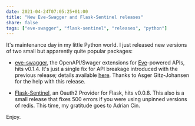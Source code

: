 ```yaml
---
date: 2021-04-24T07:05:25+01:00
title: "New Eve-Swagger and Flask-Sentinel releases"
share: false
tags: ["eve-swagger", "flask-sentinel", "releases", "python"]
---
```

It's maintenance day in my little Python world. I just released new versions of
two small but apparently quite popular packages:


- [eve-swagger](https://pypi.org/project/Eve-Swagger/), the OpenAPI/Swager
extensions for [Eve](https://python-eve.org)-powered APIs, hits v0.1.4. It's
just a single fix for API breakage introduced with the previous release;
details available
[here](https://github.com/pyeve/eve-swagger/blob/master/CHANGES.rst). Thanks to
Asger Gitz-Johansen for the help with this release.

- [Flask-Sentinel](https://pypi.org/project/Flask-Sentinel/), an Oauth2 Provider
for Flask, hits v0.0.8. This also is a small release that fixes 500 errors if
you were using unpinned versions of redis. This time, my gratitude goes to Adrian Cin.

Enjoy.


